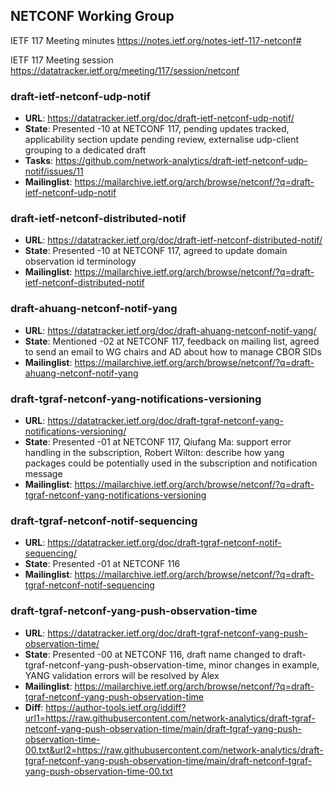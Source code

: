 ## NETCONF Working Group

IETF 117 Meeting minutes
https://notes.ietf.org/notes-ietf-117-netconf#

IETF 117 Meeting session
https://datatracker.ietf.org/meeting/117/session/netconf

### draft-ietf-netconf-udp-notif
* **URL**: https://datatracker.ietf.org/doc/draft-ietf-netconf-udp-notif/
* **State**: Presented -10 at NETCONF 117, pending updates tracked, applicability section update pending review, externalise udp-client grouping to a dedicated draft
* **Tasks**: https://github.com/network-analytics/draft-ietf-netconf-udp-notif/issues/11
* **Mailinglist**: https://mailarchive.ietf.org/arch/browse/netconf/?q=draft-ietf-netconf-udp-notif

### draft-ietf-netconf-distributed-notif
* **URL**: https://datatracker.ietf.org/doc/draft-ietf-netconf-distributed-notif/
* **State**: Presented -10 at NETCONF 117, agreed to update domain observation id terminology
* **Mailinglist**: https://mailarchive.ietf.org/arch/browse/netconf/?q=draft-ietf-netconf-distributed-notif

### draft-ahuang-netconf-notif-yang
* **URL**: https://datatracker.ietf.org/doc/draft-ahuang-netconf-notif-yang/
* **State**: Mentioned -02 at NETCONF 117, feedback on mailing list, agreed to send an email to WG chairs and AD about how to manage CBOR SIDs
* **Mailinglist**: https://mailarchive.ietf.org/arch/browse/netconf/?q=draft-ahuang-netconf-notif-yang

### draft-tgraf-netconf-yang-notifications-versioning
* **URL**: https://datatracker.ietf.org/doc/draft-tgraf-netconf-yang-notifications-versioning/
* **State**: Presented -01 at NETCONF 117, Qiufang Ma: support error handling in the subscription, Robert Wilton: describe how yang packages could be potentially used in the subscription and notification message
* **Mailinglist**: https://mailarchive.ietf.org/arch/browse/netconf/?q=draft-tgraf-netconf-yang-notifications-versioning

### draft-tgraf-netconf-notif-sequencing
* **URL**: https://datatracker.ietf.org/doc/draft-tgraf-netconf-notif-sequencing/
* **State**: Presented -01 at NETCONF 116
* **Mailinglist**: https://mailarchive.ietf.org/arch/browse/netconf/?q=draft-tgraf-netconf-notif-sequencing

### draft-tgraf-netconf-yang-push-observation-time
* **URL**: https://datatracker.ietf.org/doc/draft-tgraf-netconf-yang-push-observation-time/
* **State**: Presented -00 at NETCONF 116, draft name changed to draft-tgraf-netconf-yang-push-observation-time, minor changes in example, YANG validation errors will be resolved by Alex
* **Mailinglist**: https://mailarchive.ietf.org/arch/browse/netconf/?q=draft-tgraf-netconf-yang-push-observation-time
* **Diff**: https://author-tools.ietf.org/iddiff?url1=https://raw.githubusercontent.com/network-analytics/draft-tgraf-netconf-yang-push-observation-time/main/draft-tgraf-yang-push-observation-time-00.txt&url2=https://raw.githubusercontent.com/network-analytics/draft-tgraf-netconf-yang-push-observation-time/main/draft-netconf-tgraf-yang-push-observation-time-00.txt